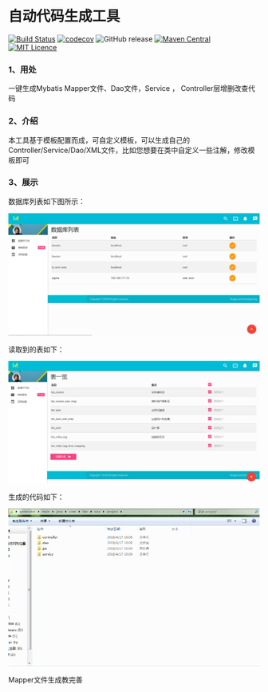 # 自动代码生成工具  

[![Build Status](https://travis-ci.org/mustfun/warning-control.svg?branch=master)](https://travis-ci.org/mustfun/warning-control)
[![codecov](https://codecov.io/gh/mustfun/warning-control/branch/master/graph/badge.svg)](https://codecov.io/gh/mustfun/warning-control)
![GitHub release](https://img.shields.io/github/release/mustfun/warning-control.svg)
[![Maven Central](https://maven-badges.herokuapp.com/maven-central/com.github.mustfun/warning-control/badge.svg)](https://maven-badges.herokuapp.com/maven-central/com.github.mustfun/warning-control/badge.svg)
[![MIT Licence](https://badges.frapsoft.com/os/mit/mit.svg?v=103)](https://opensource.org/licenses/mit-license.php)


### 1、用处
一键生成Mybatis Mapper文件、Dao文件，Service ， Controller层增删改查代码
### 2、介绍
本工具基于模板配置而成，可自定义模板，可以生成自己的Controller/Service/Dao/XML文件，比如您想要在类中自定义一些注解，修改模板即可
### 3、展示
数据库列表如下图所示：

![数据库列表](img/dbList.png)

读取到的表如下：

![数据库列表](img/tbList.png)

生成的代码如下：

![数据库列表](img/demo.png)

Mapper文件生成教完善  


```java

```

